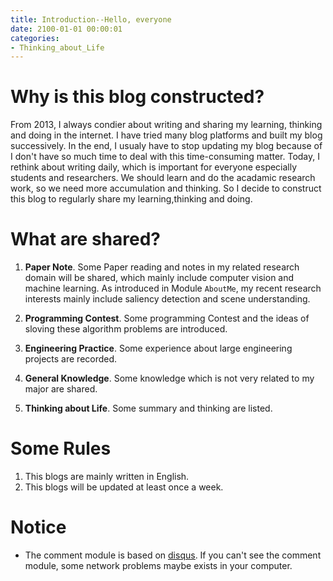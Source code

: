 ```yaml
---
title: Introduction--Hello, everyone
date: 2100-01-01 00:00:01
categories:
- Thinking_about_Life
---
```


# Why is this blog constructed?
From 2013, I always condier about writing and sharing my learning, thinking and doing in the internet. I have tried many blog platforms and built my blog successively. In the end, I usualy have to stop updating my blog because of I don't have so much time to deal with this time-consuming matter. Today, I rethink about writing daily, which is important for everyone especially students and researchers. We should learn and do the acadamic research work, so we need more accumulation and thinking. So I decide to construct this blog to regularly share my learning,thinking and doing. 

# What are shared?
1. **Paper Note**. Some Paper reading and notes in my related research domain will be shared, which mainly include computer vision and machine learning. As introduced in Module `AboutMe`, my recent research interests mainly include saliency detection and scene understanding.

2. **Programming Contest**. Some programming Contest and the ideas of sloving these algorithm problems are introduced.

3. **Engineering Practice**. Some experience about large engineering projects are recorded.

4. **General Knowledge**. Some knowledge which is not very related to my major are shared.

5. **Thinking about Life**. Some summary and thinking are listed.

# Some Rules
1. This blogs are mainly written in English. 
2. This blogs will be updated at least once a week.  

# Notice
* The comment module is based on <u>[disqus](http://www.disque.com)</u>. If you can't see the comment module, some network problems maybe exists in your computer.
